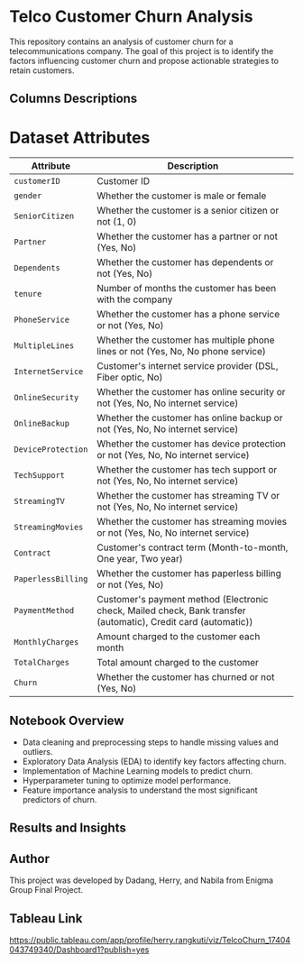 # Telco Customer Churn Analysis

This repository contains an analysis of customer churn for a telecommunications company. The goal of this project is to identify the factors influencing customer churn and propose actionable strategies to retain customers.


## Columns Descriptions
# Dataset Attributes

| **Attribute**        | **Description** |
|----------------------|----------------|
| `customerID`        | Customer ID |
| `gender`            | Whether the customer is male or female |
| `SeniorCitizen`     | Whether the customer is a senior citizen or not (1, 0) |
| `Partner`          | Whether the customer has a partner or not (Yes, No) |
| `Dependents`       | Whether the customer has dependents or not (Yes, No) |
| `tenure`           | Number of months the customer has been with the company |
| `PhoneService`     | Whether the customer has a phone service or not (Yes, No) |
| `MultipleLines`    | Whether the customer has multiple phone lines or not (Yes, No, No phone service) |
| `InternetService`  | Customer's internet service provider (DSL, Fiber optic, No) |
| `OnlineSecurity`   | Whether the customer has online security or not (Yes, No, No internet service) |
| `OnlineBackup`     | Whether the customer has online backup or not (Yes, No, No internet service) |
| `DeviceProtection` | Whether the customer has device protection or not (Yes, No, No internet service) |
| `TechSupport`      | Whether the customer has tech support or not (Yes, No, No internet service) |
| `StreamingTV`      | Whether the customer has streaming TV or not (Yes, No, No internet service) |
| `StreamingMovies`  | Whether the customer has streaming movies or not (Yes, No, No internet service) |
| `Contract`         | Customer's contract term (Month-to-month, One year, Two year) |
| `PaperlessBilling` | Whether the customer has paperless billing or not (Yes, No) |
| `PaymentMethod`    | Customer's payment method (Electronic check, Mailed check, Bank transfer (automatic), Credit card (automatic)) |
| `MonthlyCharges`   | Amount charged to the customer each month |
| `TotalCharges`     | Total amount charged to the customer |
| `Churn`           | Whether the customer has churned or not (Yes, No) |


## Notebook Overview

- Data cleaning and preprocessing steps to handle missing values and outliers.
- Exploratory Data Analysis (EDA) to identify key factors affecting churn.
- Implementation of Machine Learning models to predict churn.
- Hyperparameter tuning to optimize model performance.
- Feature importance analysis to understand the most significant predictors of churn.

## Results and Insights



## Author

This project was developed by Dadang, Herry, and Nabila from Enigma Group Final Project.

## Tableau Link
https://public.tableau.com/app/profile/herry.rangkuti/viz/TelcoChurn_17404043749340/Dashboard1?publish=yes
